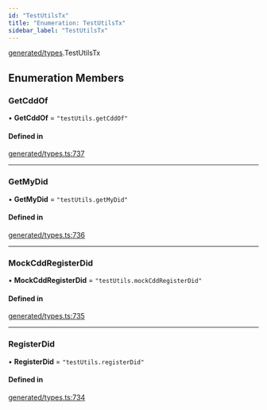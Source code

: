 ```yaml
---
id: "TestUtilsTx"
title: "Enumeration: TestUtilsTx"
sidebar_label: "TestUtilsTx"
---
```


[generated/types](../../../../modules/Generated/Types/Types.md).TestUtilsTx

## Enumeration Members

### GetCddOf

• **GetCddOf** = ``"testUtils.getCddOf"``

#### Defined in

[generated/types.ts:737](https://github.com/PolymeshAssociation/polymesh-sdk/blob/2d3ac2aea/src/generated/types.ts#L737)

___

### GetMyDid

• **GetMyDid** = ``"testUtils.getMyDid"``

#### Defined in

[generated/types.ts:736](https://github.com/PolymeshAssociation/polymesh-sdk/blob/2d3ac2aea/src/generated/types.ts#L736)

___

### MockCddRegisterDid

• **MockCddRegisterDid** = ``"testUtils.mockCddRegisterDid"``

#### Defined in

[generated/types.ts:735](https://github.com/PolymeshAssociation/polymesh-sdk/blob/2d3ac2aea/src/generated/types.ts#L735)

___

### RegisterDid

• **RegisterDid** = ``"testUtils.registerDid"``

#### Defined in

[generated/types.ts:734](https://github.com/PolymeshAssociation/polymesh-sdk/blob/2d3ac2aea/src/generated/types.ts#L734)
